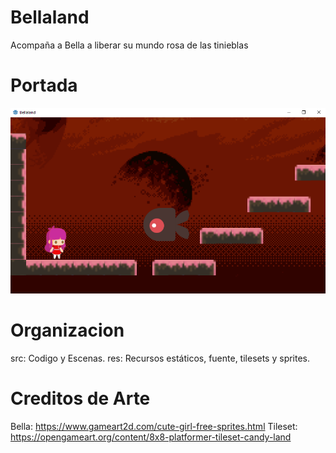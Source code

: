 # Bellaland
Acompaña a Bella a liberar su mundo rosa de las tinieblas

# Portada
![portada](res/portada.png)

# Organizacion
src: Codigo y Escenas.
res: Recursos estáticos, fuente, tilesets y sprites.

# Creditos de Arte
Bella: https://www.gameart2d.com/cute-girl-free-sprites.html
Tileset: https://opengameart.org/content/8x8-platformer-tileset-candy-land
